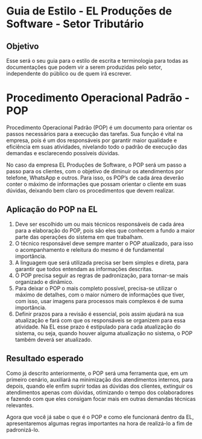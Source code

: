 # Guia de Estilo - EL Produções de Software - Setor Tributário

## Objetivo

Esse será o seu guia para o estilo de escrita e terminologia para todas as documentações que podem vir a serem produzidas pelo setor, independente do público ou de quem irá escrever. 


# Procedimento Operacional Padrão - POP
Procedimento Operacional Padrão (POP) é um documento para orientar os passos necessários para a execução das tarefas. Sua função é vital na empresa, pois é um dos responsáveis por garantir maior qualidade e eficiência em suas atividades, nivelando todo o padrão de execução das demandas e esclarecendo possíveis dúvidas.

No caso da empresa EL Produções de Software, o POP será um passo a passo para os clientes, com o objetivo de diminuir os atendimentos por telefone, WhatsApp e outros. Para isso, os POP’s de cada área deverão conter o máximo de informações que possam orientar o cliente em suas dúvidas, deixando bem claro os procedimentos que devem realizar.

## Aplicação do POP na EL
1. Deve ser escolhido um ou mais técnicos responsáveis de cada área para a elaboração do POP, pois são eles que conhecem a fundo a maior parte das operações do sistema em que trabalham.
2. O técnico responsável deve sempre manter o POP atualizado, para isso o acompanhamento e releitura do mesmo é de fundamental importância.
3. A linguagem que será utilizada precisa ser bem simples e direta, para garantir que todos entendam as informações descritas.
4. O POP precisa seguir as regras de padronização, para tornar-se mais organizado e dinâmico.
5. Para deixar o POP o mais completo possível, precisa-se utilizar o máximo de detalhes, com o maior número de informações que tiver, com isso, usar imagens para processos mais complexos é de suma importância.
6. Definir prazos para a revisão é essencial, pois assim ajudará na sua atualização e fará com que os responsáveis se organizem para essa atividade. Na EL esse prazo é estipulado para cada atualização do sistema, ou seja, quando houver alguma atualização no sistema, o POP também deverá ser atualizado.

## Resultado esperado
Como já descrito anteriormente, o POP será uma ferramenta que, em um primeiro cenário, auxiliará na minimização dos atendimentos internos, para depois, quando ele enfim suprir todas as dúvidas dos clientes, extinguir os atendimentos apenas com dúvidas, otimizando o tempo dos colaboradores e fazendo com que eles consigam focar mais em outras demandas técnicas relevantes.

Agora que você já sabe o que é o POP e como ele funcionará dentro da EL, apresentaremos algumas regras importantes na hora de realizá-lo a fim de padronizá-lo.
